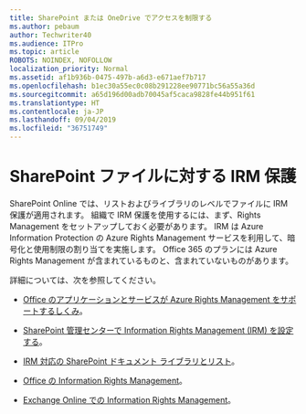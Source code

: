 ```yaml
---
title: SharePoint または OneDrive でアクセスを制限する
ms.author: pebaum
author: Techwriter40
ms.audience: ITPro
ms.topic: article
ROBOTS: NOINDEX, NOFOLLOW
localization_priority: Normal
ms.assetid: af1b936b-0475-497b-a6d3-e671aef7b717
ms.openlocfilehash: b1ec30a55ec0c08b291228ee90771bc56a55a36d
ms.sourcegitcommit: a65d196d00adb70045af5caca9828fe44b951f61
ms.translationtype: HT
ms.contentlocale: ja-JP
ms.lasthandoff: 09/04/2019
ms.locfileid: "36751749"
---
```

# <a name="irm-protection-to-sharepoint-files"></a>SharePoint ファイルに対する IRM 保護


SharePoint Online では、リストおよびライブラリのレベルでファイルに IRM 保護が適用されます。 組織で IRM 保護を使用するには、まず、Rights Management をセットアップしておく必要があります。 IRM は Azure Information Protection の Azure Rights Management サービスを利用して、暗号化と使用制限の割り当てを実施します。 Office 365 のプランには Azure Rights Management が含まれているものと、含まれていないものがあります。 

詳細については、次を参照してください。

- [Office のアプリケーションとサービスが Azure Rights Management をサポートするしくみ](https://docs.microsoft.com/azure/information-protection/understand-explore/office-apps-services-support)。

- [SharePoint 管理センターで Information Rights Management (IRM) を設定する](https://docs.microsoft.com/office365/securitycompliance/set-up-irm-in-sp-admin-center)。

- [IRM 対応の SharePoint ドキュメント ライブラリとリスト](https://docs.microsoft.com/office365/securitycompliance/set-up-irm-in-sp-admin-center#irm-enable-sharepoint-document-libraries-and-lists)。

- [Office の Information Rights Management](https://support.office.com/Article/Information-Rights-Management-in-Office-c7a70797-6b1e-493f-acf7-92a39b85e30c)。

- [Exchange Online での Information Rights Management](https://docs.microsoft.com/office365/SecurityCompliance/information-rights-management-in-exchange-online)。


